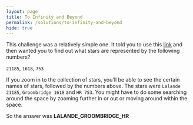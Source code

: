 ```yaml
---
layout: page
title: To Infinity and Beyond
permalink: /solutions/to-infinity-and-beyond
hide: true
---
```


This challenge was a relatively simple one. It told you to use this [link](http://stars.chromeexperiments.com "I might help you") and then wanted you to find out what stars are represented by the following numbers?

`21185`, `1618`, `753`

If you zoom in to the collection of stars, you'll be able to see the certain names of stars, followed by the numbers above. The stars were `Lalande 21185`, `Groombridge 1618` and `HR 753`. You might have to do some searching around the space by zooming further in or out or moving around within the space.

So the answer was **LALANDE_GROOMBRIDGE_HR**